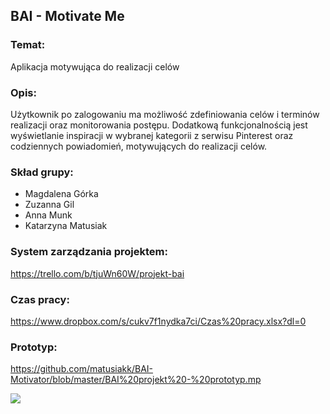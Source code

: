 ## BAI - Motivate Me

### Temat: 
Aplikacja motywująca do realizacji celów

### Opis: 
Użytkownik po zalogowaniu ma możliwość zdefiniowania celów i terminów realizacji oraz monitorowania postępu. Dodatkową funkcjonalnością jest wyświetlanie inspiracji w wybranej kategorii z serwisu Pinterest oraz codziennych powiadomień, motywujących do realizacji celów.

### Skład grupy:

- Magdalena Górka
- Zuzanna Gil
- Anna Munk
- Katarzyna Matusiak

### System zarządzania projektem:
https://trello.com/b/tjuWn60W/projekt-bai

### Czas pracy:
https://www.dropbox.com/s/cukv7f1nydka7ci/Czas%20pracy.xlsx?dl=0

### Prototyp:

https://github.com/matusiakk/BAI-Motivator/blob/master/BAI%20projekt%20-%20prototyp.mp

<img src="https://github.com/matusiakk/BAI-Motivator/blob/master/Prototyp.PNG">
